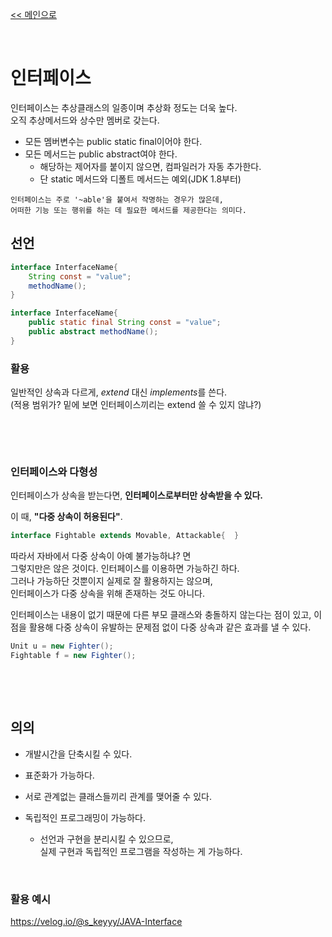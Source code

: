 [<< 메인으로](https://github.com/AtomicLiquors/Java_Wiki_Chb)

&nbsp;  


# 인터페이스
인터페이스는 추상클래스의 일종이며 추상화 정도는 더욱 높다.  
오직 추상메서드와 상수만 멤버로 갖는다.

- 모든 멤버변수는 public static final이어야 한다.
- 모든 메서드는 public abstract여야 한다.
  - 해당하는 제어자를 붙이지 않으면, 컴파일러가 자동 추가한다.
  - 단 static 메서드와 디폴트 메서드는 예외(JDK 1.8부터)

```
인터페이스는 주로 '~able'을 붙여서 작명하는 경우가 많은데,  
어떠한 기능 또는 행위를 하는 데 필요한 메서드를 제공한다는 의미다.
```


## 선언
```java
interface InterfaceName{
    String const = "value";
    methodName();
}

interface InterfaceName{
    public static final String const = "value";
    public abstract methodName();
}
```

### 활용
일반적인 상속과 다르게, *extend* 대신 *implements*를 쓴다.  
(적용 범위가? 밑에 보면 인터페이스끼리는 extend 쓸 수 있지 않냐?)


&nbsp;  

&nbsp;  
### 인터페이스와 다형성
인터페이스가 상속을 받는다면, **인터페이스로부터만 상속받을 수 있다.**

이 때, **"다중 상속이 허용된다"**.

```java
interface Fightable extends Movable, Attackable{  }
```

따라서 자바에서 다중 상속이 아예 불가능하냐? 면  
그렇지만은 않은 것이다. 인터페이스를 이용하면 가능하긴 하다.  
그러나 가능하단 것뿐이지 실제로 잘 활용하지는 않으며,  
인터페이스가 다중 상속을 위해 존재하는 것도 아니다.

인터페이스는 내용이 없기 때문에 
다른 부모 클래스와 충돌하지 않는다는 점이 있고, 
이 점을 활용해 다중 상속이 유발하는 문제점 없이 
다중 상속과 같은 효과를 낼 수 있다.

```java
Unit u = new Fighter();
Fightable f = new Fighter();

```
&nbsp;  


&nbsp;  

## 의의 
- 개발시간을 단축시킬 수 있다.
    
- 표준화가 가능하다.
- 서로 관계없는 클래스들끼리 관계를 맺어줄 수 있다.
- 독립적인 프로그래밍이 가능하다.
  - 선언과 구현을 분리시킬 수 있으므로,   
  실제 구현과 독립적인 프로그램을 작성하는 게 가능하다.

<!--
## 그래서 인터페이스란 무엇인가?
다음 두 개를 짚고 넘어가자.
- User와 Provider(클래스를 사용하는 쪽, 클래스를 제공하는 쪽)
- User 측에서는 Provider의 선언부만 알면 되고, 내용은 몰라도 된다.
이거 자바의 정석에 나오는 내용이야?
-->

&nbsp; 
### 활용 예시
https://velog.io/@s_keyyy/JAVA-Interface
